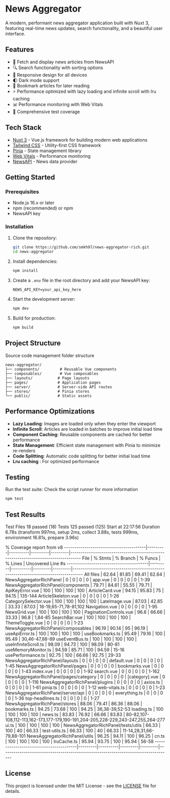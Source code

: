 # News Aggregator

A modern, performant news aggregator application built with Nuxt 3, featuring real-time news updates, search functionality, and a beautiful user interface.

## Features

- 📰 Fetch and display news articles from NewsAPI
- 🔍 Search functionality with sorting options
- 📱 Responsive design for all devices
- 🌓 Dark mode support
- 🔖 Bookmark articles for later reading
- ⚡ Performance optimized with lazy loading and infinite scroll with lru caching
- 📊 Performance monitoring with Web Vitals
- 🧪 Comprehensive test coverage

## Tech Stack

- [Nuxt 3](https://nuxt.com/) - Vue.js framework for building modern web applications
- [Tailwind CSS](https://tailwindcss.com/) - Utility-first CSS framework
- [Pinia](https://pinia.vuejs.org/) - State management library
- [Web Vitals](https://web.dev/vitals/) - Performance monitoring
- [NewsAPI](https://newsapi.org/) - News data provider

## Getting Started

### Prerequisites

- Node.js 16.x or later
- npm (recommended) or npm
- NewsAPI key

### Installation

1. Clone the repository:
   ```bash
   git clone https://github.com/smkh97/news-aggregator-rich.git
   cd news-aggregator
   ```

2. Install dependencies:
   ```bash
   npm install
   ```

3. Create a `.env` file in the root directory and add your NewsAPI key:
   ```
   NEWS_API_KEY=your_api_key_here
   ```

4. Start the development server:
   ```bash
   npm dev
   ```

5. Build for production:
   ```bash
   npm build
   ```

## Project Structure

Source code management folder structure

```
news-aggregator/
├── components/         # Reusable Vue components
├── composables/        # Vue composables
├── layouts/           # Page layouts
├── pages/             # Application pages
├── server/            # Server-side API routes
├── stores/            # Pinia stores
└── public/            # Static assets
```

## Performance Optimizations

- **Lazy Loading**: Images are loaded only when they enter the viewport
- **Infinite Scroll**: Articles are loaded in batches to improve initial load time
- **Component Caching**: Reusable components are cached for better performance
- **State Management**: Efficient state management with Pinia to minimize re-renders
- **Code Splitting**: Automatic code splitting for better initial load time
- **Lru caching** : For optimized performance

## Testing

Run the test suite:
Check the script runner for more information 

```bash
npm test

```

## Test Results 

 Test Files  18 passed (18)
      Tests  125 passed (125)
   Start at  22:17:56
   Duration  6.78s (transform 997ms, setup 2ms, collect 3.88s, tests 999ms, environment 16.81s, prepare 3.96s)

 % Coverage report from v8
----------------------------------------|---------|----------|---------|---------|-----------------------------------------------------------------------------------
File                                    | % Stmts | % Branch | % Funcs | % Lines | Uncovered Line #s
----------------------------------------|---------|----------|---------|---------|-----------------------------------------------------------------------------------
All files                               |   62.64 |    81.85 |   69.41 |   62.64 | 
 NewsAggregatorRichPanel                |       0 |        0 |       0 |       0 | 
  app.vue                               |       0 |        0 |       0 |       0 | 1-39
 NewsAggregatorRichPanel/components     |   79.71 |    84.61 |   55.55 |   79.71 | 
  ApiKeyError.vue                       |     100 |      100 |     100 |     100 | 
  ArticleCard.vue                       |   94.15 |    95.83 |      75 |   94.15 | 135-144
  ArticleSkeleton.vue                   |       0 |        0 |       0 |       0 | 1-26
  CategorySelector.vue                  |     100 |      100 |     100 |     100 | 
  LateImage.vue                         |   87.03 |    42.85 |   33.33 |   87.03 | 18-19,65-71,78-81,102
  Navigation.vue                        |       0 |        0 |       0 |       0 | 1-95
  NewsGrid.vue                          |     100 |      100 |     100 |     100 | 
  PaginationControls.vue                |    96.8 |    66.66 |   33.33 |    96.8 | 1,84-85
  SearchBar.vue                         |     100 |      100 |     100 |     100 | 
  ThemeToggle.vue                       |       0 |        0 |       0 |       0 | 1-23                                                                              
 NewsAggregatorRichPanel/composables    |   96.19 |    90.14 |      95 |   96.19 | 
  useApiError.ts                        |     100 |      100 |     100 |     100 | 
  useBookmarks.ts                       |   95.49 |    79.16 |     100 |   95.49 | 30,46-47,88-89
  useEventBus.ts                        |     100 |      100 |     100 |     100 | 
  useInfiniteScroll.ts                  |   98.09 |    94.73 |     100 |   98.09 | 80-81
  useMemoryMonitor.ts                   |   94.59 |    85.71 |     100 |   94.59 | 15-16
  usePerformance.ts                     |   92.75 |      100 |   66.66 |   92.75 | 29-33
 NewsAggregatorRichPanel/layouts        |       0 |        0 |       0 |       0 | 
  default.vue                           |       0 |        0 |       0 |       0 | 1-45
 NewsAggregatorRichPanel/pages          |       0 |        0 |       0 |       0 | 
  bookmarks.vue                         |       0 |        0 |       0 |       0 | 1-43
  index.vue                             |       0 |        0 |       0 |       0 | 1-92
  search.vue                            |       0 |        0 |       0 |       0 | 1-162
 NewsAggregatorRichPanel/pages/category |       0 |        0 |       0 |       0 | 
  [category].vue                        |       0 |        0 |       0 |       0 | 1-116
 NewsAggregatorRichPanel/plugins        |       0 |        0 |       0 |       0 | 
  axios.ts                              |       0 |        0 |       0 |       0 | 1-61
  pinia.ts                              |       0 |        0 |       0 |       0 | 1-12
  web-vitals.ts                         |       0 |        0 |       0 |       0 | 1-23
 NewsAggregatorRichPanel/server/api     |       0 |        0 |       0 |       0 | 
  everything.ts                         |       0 |        0 |       0 |       0 | 1-36
  top-headlines.ts                      |       0 |        0 |       0 |       0 | 1-27
 NewsAggregatorRichPanel/stores         |   88.06 |    79.41 |   86.36 |   88.06 | 
  bookmarks.ts                          |   94.25 |    73.68 |     100 |   94.25 | 36,38-39,52-53
  loading.ts                            |     100 |      100 |     100 |     100 | 
  news.ts                               |   83.83 |    76.92 |   66.66 |   83.83 | 80-82,107-108,112-113,162-173,177-179,190-191,204-205,228-229,243-247,255,264-277
  ui.ts                                 |     100 |      100 |     100 |     100 | 
 NewsAggregatorRichPanel/tests/utils    |   66.33 |      100 |      40 |   66.33 | 
  test-utils.ts                         |   66.33 |      100 |      40 |   66.33 | 11-14,28,31,66-79,88-101
 NewsAggregatorRichPanel/utils          |   96.25 |    94.11 |     100 |   96.25 | 
  cn.ts                                 |     100 |      100 |     100 |     100 | 
  lruCache.ts                           |   95.94 |    93.75 |     100 |   95.94 | 56-58
----------------------------------------|---------|----------|---------|---------|-----------------------------------------------------------------------------------

## License

This project is licensed under the MIT License - see the [LICENSE](LICENSE) file for details.

